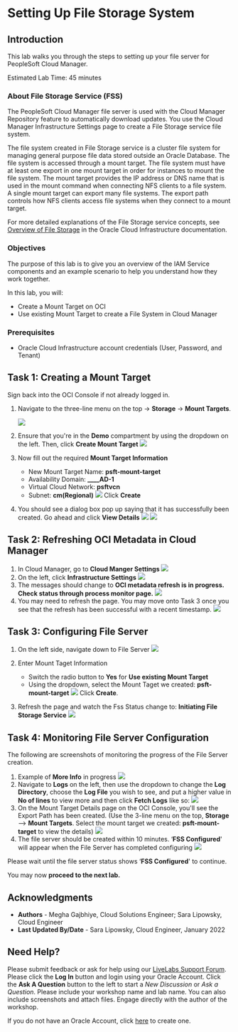 # Setting Up File Storage System

## Introduction
This lab walks you through the steps to setting up your file server for PeopleSoft Cloud Manager.

Estimated Lab Time: 45 minutes

### About File Storage Service (FSS)
The PeopleSoft Cloud Manager file server is used with the Cloud Manager Repository feature to automatically download updates. You use the Cloud Manager Infrastructure Settings page to create a File Storage service file system.

The file system created in File Storage service is a cluster file system for managing general purpose file data stored outside an Oracle Database. The file system is accessed through a mount target. The file system must have at least one export in one mount target in order for instances to mount the file system.
The mount target provides the IP address or DNS name that is used in the mount command when connecting NFS clients to a file system. A single mount target can export many file systems. The export path controls how NFS clients access file systems when they connect to a mount target.

For more detailed explanations of the File Storage service concepts, see [Overview of File Storage](https://docs.oracle.com/en-us/iaas/Content/File/Concepts/filestorageoverview.htm) in the Oracle Cloud Infrastructure documentation.

### Objectives

The purpose of this lab is to give you an overview of the IAM Service components and an example scenario to help you understand how they work together.

In this lab, you will:
* Create a Mount Target on OCI
* Use existing Mount Target to create a File System in Cloud Manager


### Prerequisites

* Oracle Cloud Infrastructure account credentials (User, Password, and Tenant)



## Task 1: Creating a Mount Target

Sign back into the OCI Console if not already logged in. 

1. Navigate to the three-line menu on the top -> **Storage** -> **Mount Targets**.

    ![](./images/1navmt.png " ")

2. Ensure that you're in the **Demo** compartment by using the dropdown on the left. Then, click **Create Mount Target**
    ![](./images/2createmt.png " ")
3. Now fill out the required **Mount Target Information**
    * New Mount Target Name: **psft-mount-target**
    * Availability Domain: **____AD-1**
    * Virtual Cloud Network: **psftvcn**
    * Subnet: **cm(Regional)**
    ![](./images/3mtinfo.png " ")
    Click **Create**
4. You should see a dialog box pop up saying that it has successfully been created. Go ahead and click **View Details**
    ![](./images/4viewdetails.png " ")
    ![](./images/5mtcreated.png " ")

## Task 2: Refreshing OCI Metadata in Cloud Manager

1. In Cloud Manager, go to **Cloud Manger Settings**
    ![](./images/6cmsettings.png " ")
2. On the left, click **Infrastructure Settings**
    ![](./images/7refresh.png " ")
3. The messages should change to **OCI metadata refresh is in progress. Check status through process monitor page.**
    ![](./images/8inprogress.png " ")
4. You may need to refresh the page. You may move onto Task 3 once you see that the refresh has been successful with a recent timestamp.
    ![](./images/9successful.png " ")

## Task 3: Configuring File Server
1. On the left side, navigate down to File Server
    ![](./images/10fileserver.png "")
2. Enter Mount Taget Information
    * Switch the radio button to **Yes** for **Use existing Mount Target**
    * Using the dropdown, select the Mount Taget we created: **psft-mount-target**
    ![](./images/11mtsetup.png " ")
    Click **Create**.
    
3. Refresh the page and watch the Fss Status change to: **Initiating File Storage Service**
    ![](./images/12initiating.png " ")

## Task 4: Monitoring File Server Configuration
The following are screenshots of monitoring the progress of the File Server creation.
1. Example of **More Info** in progress
    ![](./images/13moreinfo.png " ")
2. Navigate to **Logs** on the left, then use the dropdown to change the **Log Directory**, choose the **Log File** you wish to see, and put a higher value in **No of lines** to view more and then click **Fetch Logs** like so:
    ![](./images/14logs.png " ")
3. On the Mount Target Details page on the OCI Console, you'll see the Export Path has been created. (Use the 3-line menu on the top, **Storage** --> **Mount Targets**. Select the mount target we created: **psft-mount-target** to view the details)
    ![](./images/15exportpath.png " ")
4. The file server should be created within 10 minutes. ‘**FSS Configured**' will appear when the File Server has completed configuring
    ![](./images/16configured.png " ")



 Please wait until the file server status shows ‘**FSS Configured**' to continue.


You may now **proceed to the next lab.**


## Acknowledgments
* **Authors** - Megha Gajbhiye, Cloud Solutions Engineer; Sara Lipowsky, Cloud Engineer
* **Last Updated By/Date** - Sara Lipowsky, Cloud Engineer, January 2022

## Need Help?
Please submit feedback or ask for help using our [LiveLabs Support Forum](https://community.oracle.com/tech/developers/categories/Migrate%20SaaS%20to%20OCI). Please click the **Log In** button and login using your Oracle Account. Click the **Ask A Question** button to the left to start a *New Discussion* or *Ask a Question*.  Please include your workshop name and lab name.  You can also include screenshots and attach files.  Engage directly with the author of the workshop.

If you do not have an Oracle Account, click [here](https://profile.oracle.com/myprofile/account/create-account.jspx) to create one.
